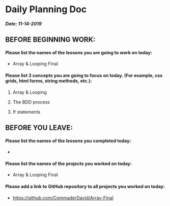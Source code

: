 # Daily Planning Doc

##### Date: 11-14-2019

## BEFORE BEGINNING WORK:


#### Please list the names of the lessons you are going to work on today:

* Array & Looping Final


#### Please list 3 concepts you are going to focus on today. (For example, css grids, html forms, string methods, etc.):

1. Array & Looping

2. The BDD process

3. If statements



## BEFORE YOU LEAVE:


#### Please list the names of the lessons you completed today:

*

#### Please list the names of the projects you worked on today:

* Array & Looping Final

#### Please add a link to GitHub repository to all projects you worked on today:

* https://github.com/CommaderDavid/Array-Final

